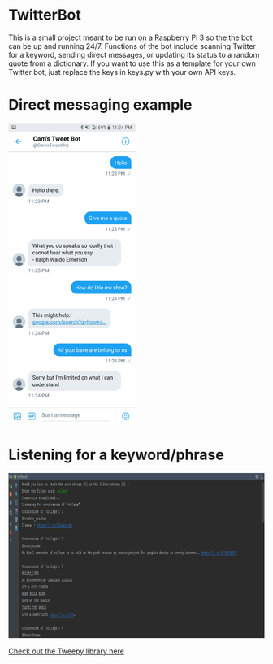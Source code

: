 # TwitterBot

This is a small project meant to be run on a Raspberry Pi 3 so the the bot can be up and running 24/7.
Functions of the bot include scanning Twitter for a keyword, sending direct messages, or updating its status to a random quote from a
dictionary. If you want to use this as a template for your own Twitter bot, just replace the keys in keys.py with your own API keys.

# Direct messaging example

<img src="https://github.com/ctcuff/TwitterBot/blob/master/screenshots/sample_conversation.jpg" width="250">

# Listening for a keyword/phrase

<img src="https://github.com/ctcuff/TwitterBot/blob/master/screenshots/filter_stream.png" width="1000" height="325">

[Check out the Tweepy library here](http://www.tweepy.org/)

